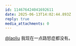 ```yaml
---
id: 114676424041692611
date: 2025-06-13T14:02:44.893Z
reply: true
media_attachments: 0
---
```


[@laoliu](https://l22.org/@laoliu) 我现在一点路怒症都没有。

